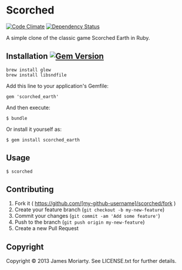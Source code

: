 # Scorched

[![Code Climate](https://codeclimate.com/github/jamesmoriarty/scorched-earth-rb.png)](https://codeclimate.com/github/jamesmoriarty/scorched-earth-rb) [![Dependency Status](https://gemnasium.com/jamesmoriarty/scorched-earth-rb.png)](https://gemnasium.com/jamesmoriarty/scorched-earth-rb)

A simple clone of the classic game Scorched Earth in Ruby.

## Installation [![Gem Version](https://badge.fury.io/rb/scorched_earth.svg)](http://badge.fury.io/rb/scorched_earth)

    brew install glew
    brew install libsndfile

Add this line to your application's Gemfile:

    gem 'scorched_earth'

And then execute:

    $ bundle

Or install it yourself as:

    $ gem install scorched_earth

## Usage

    $ scorched

## Contributing

1. Fork it ( https://github.com/[my-github-username]/scorched/fork )
2. Create your feature branch (`git checkout -b my-new-feature`)
3. Commit your changes (`git commit -am 'Add some feature'`)
4. Push to the branch (`git push origin my-new-feature`)
5. Create a new Pull Request

## Copyright
Copyright © 2013 James Moriarty. See LICENSE.txt for further details.
